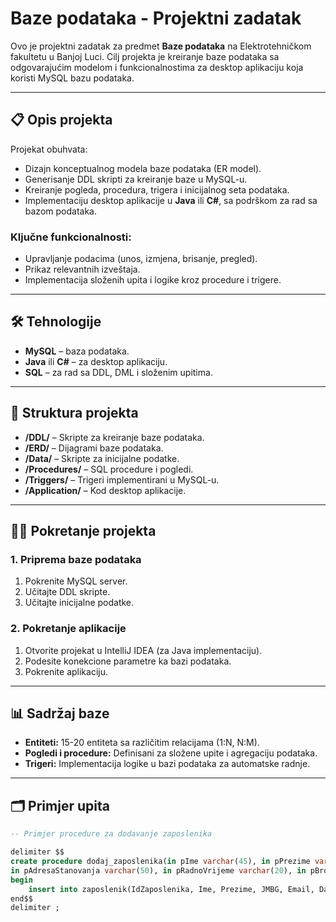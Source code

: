 # Baze podataka - Projektni zadatak  

Ovo je projektni zadatak za predmet **Baze podataka** na Elektrotehničkom fakultetu u Banjoj Luci. Cilj projekta je kreiranje baze podataka sa odgovarajućim modelom i funkcionalnostima za desktop aplikaciju koja koristi MySQL bazu podataka.  

---

## 📋 Opis projekta  
Projekat obuhvata:  
- Dizajn konceptualnog modela baze podataka (ER model).  
- Generisanje DDL skripti za kreiranje baze u MySQL-u.  
- Kreiranje pogleda, procedura, trigera i inicijalnog seta podataka.  
- Implementaciju desktop aplikacije u **Java** ili **C#**, sa podrškom za rad sa bazom podataka.  

### Ključne funkcionalnosti:  
- Upravljanje podacima (unos, izmjena, brisanje, pregled).  
- Prikaz relevantnih izveštaja.  
- Implementacija složenih upita i logike kroz procedure i trigere.  

---

## 🛠️ Tehnologije  
- **MySQL** – baza podataka.  
- **Java** ili **C#** – za desktop aplikaciju.  
- **SQL** – za rad sa DDL, DML i složenim upitima.  

---

## 📂 Struktura projekta  
- **/DDL/** – Skripte za kreiranje baze podataka.  
- **/ERD/** – Dijagrami baze podataka.  
- **/Data/** – Skripte za inicijalne podatke.  
- **/Procedures/** – SQL procedure i pogledi.  
- **/Triggers/** – Trigeri implementirani u MySQL-u.  
- **/Application/** – Kod desktop aplikacije.  

---

## 🧑‍💻 Pokretanje projekta  
### 1. Priprema baze podataka  
1. Pokrenite MySQL server.  
2. Učitajte DDL skripte.  
3. Učitajte inicijalne podatke.  

### 2. Pokretanje aplikacije  
1. Otvorite projekat u IntelliJ IDEA (za Java implementaciju).  
2. Podesite konekcione parametre ka bazi podataka.  
3. Pokrenite aplikaciju.  

---

## 📊 Sadržaj baze  
- **Entiteti:** 15-20 entiteta sa različitim relacijama (1:N, N:M).  
- **Pogledi i procedure:** Definisani za složene upite i agregaciju podataka.  
- **Trigeri:** Implementacija logike u bazi podataka za automatske radnje.  

---

## 🗂️ Primjer upita  
```sql
-- Primjer procedure za dodavanje zaposlenika

delimiter $$
create procedure dodaj_zaposlenika(in pIme varchar(45), in pPrezime varchar(45), in pJMBG char(13), in pEmail varchar(50), in pDatumZaposlenja date, in pPlata double,
in pAdresaStanovanja varchar(50), in pRadnoVrijeme varchar(20), in pBrojPoste int, in pIdApoteke int)
begin
    insert into zaposlenik(IdZaposlenika, Ime, Prezime, JMBG, Email, DatumZaposlenja, Plata, AdresaStanovanja, RadnoVrijeme, BrojPoste, IdApoteke) values (pIme, pPrezime, pJMBG, pEmail, pDatumZaposlenja, pPlata, pAdresaStanovanja, pRadnoVrijeme, pBrojPoste, pIdApoteke);
end$$
delimiter ;

